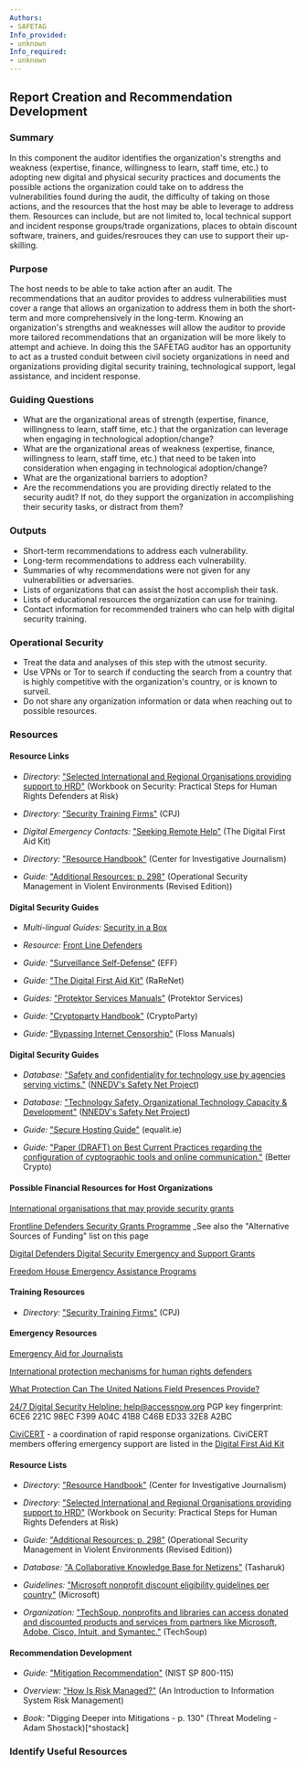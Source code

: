 ```yaml
---
Authors:
- SAFETAG
Info_provided:
- unknown
Info_required:
- unknown
---
```


## Report Creation and Recommendation Development

### Summary


In this component the auditor identifies the organization's strengths and weakness (expertise, finance, willingness to learn, staff time, etc.) to adopting new digital and physical security practices and documents the possible actions the organization could take on to address the vulnerabilities found during the audit, the difficulty of taking on those actions, and the resources that the host may be able to leverage to address them. Resources can include, but are not limited to, local technical support and incident response groups/trade organizations, places to obtain discount software, trainers, and guides/resrouces they can use to support their up-skilling.


### Purpose


The host needs to be able to take action after an audit. The recommendations that an auditor provides to address vulnerabilities must cover a range that allows an organization to address them in both the short-term and more comprehensively in the long-term. Knowing an organization's strengths and weaknesses will allow the auditor to provide more tailored recommendations that an organization will be more likely to attempt and achieve.  In doing this the SAFETAG auditor has an opportunity to act as a trusted conduit between civil society organizations in need and organizations providing digital security training, technological support, legal assistance, and incident response. 

### Guiding Questions


* What are the organizational areas of strength  (expertise, finance, willingness to learn, staff time, etc.) that the organization can leverage when engaging in technological adoption/change?
* What are the organizational areas of weakness  (expertise, finance, willingness to learn, staff time, etc.) that need to be taken into consideration when engaging in technological adoption/change?
* What are the organizational barriers to adoption?
* Are the recommendations you are providing directly related to the security audit? If not, do they support the organization in accomplishing their security tasks, or distract from them? 





### Outputs


  * Short-term recommendations to address each vulnerability.
  * Long-term recommendations to address each vulnerability.
  * Summaries of why recommendations were not given for any vulnerabilities or adversaries.
  * Lists of organizations that can assist the host accomplish their task.
  * Lists of educational resources the organization can use for training.
  * Contact information for recommended trainers who can help with digital security training.

### Operational Security


  * Treat the data and analyses of this step with the utmost security.
  * Use VPNs or Tor to search if conducting the search from a country that is highly competitive with the organization's country, or is known to surveil.
  * Do not share any organization information or data when reaching out to possible resources.

### Resources
<div class="greybox">

#### Resource Links


  * *Directory:* ["Selected International and Regional Organisations providing support to HRD"](http://frontlinedefenders.org/files/workbook_eng.pdf#page=101) (Workbook on Security: Practical Steps for Human Rights Defenders at Risk)

  * *Directory:* ["Security Training Firms"](https://www.cpj.org/reports/2012/04/security-training.php) (CPJ)

  * *Digital Emergency Contacts:* ["Seeking Remote Help"](https://digitaldefenders.org/digitalfirstaid/sections/investment-committee/) (The Digital First Aid Kit)

  * *Directory:* ["Resource Handbook"](http://www.tcij.org/resources/resource-handbook) (Center for Investigative Journalism)

  * *Guide:* ["Additional Resources: p. 298"](http://www.odihpn.org/download/gpr_8_revised2pdf#page=298) (Operational Security Management in Violent Environments (Revised Edition))



#### Digital Security Guides

  * *Multi-lingual Guides:* [Security in a Box](https://securityinabox.org/en)

  * *Resource:* [Front Line Defenders](https://www.frontlinedefenders.org/digital-security)

  * *Guide:* ["Surveillance Self-Defense"](https://ssd.eff.org/en/index) (EFF)
 
  * *Guide:* ["The Digital First Aid Kit"](https://digitalfirstaid.org) (RaReNet)

  * *Guides:* ["Protektor Services Manuals"](http://protektor-blog.blogspot.com/) (Protektor Services)

  * *Guide:* ["Cryptoparty Handbook"](http://mirror-de.cryptoparty.is/handbook/) (CryptoParty)

  * *Guide:* ["Bypassing Internet Censorship"](http://en.flossmanuals.net/bypassing-censorship/) (Floss Manuals)



#### Digital Security Guides

  * *Database:* ["Safety and confidentiality for technology use by agencies serving victims."](http://tools.nnedv.org/tipsheets-charts) ([NNEDV's Safety Net Project](http://tools.nnedv.org/acknowledgements))

  * *Database:* ["Technology Safety, Organizational Technology Capacity & Development"](http://nnedv.org/resources/safetynetdocs/154-organizational-technology-capacity-development.html) ([NNEDV's Safety Net Project](http://tools.nnedv.org/acknowledgements))

  * *Guide:* ["Secure Hosting Guide"](https://learn.equalit.ie/wiki/Secure_hosting_guide) (equalit.ie)

  * *Guide:* ["Paper (DRAFT) on Best Current Practices regarding the configuration of cyptographic tools and online communication."](https://bettercrypto.org/) (Better Crypto)


#### Possible Financial Resources for Host Organizations

[International organisations that may provide security grants](http://integratedsecuritymanual.org/organisations-that-may-provide-security-grants)

[Frontline Defenders Security Grants Programme](https://www.frontlinedefenders.org/security-grants-programme) _See also the "Alternative Sources of Funding" list on this page

[Digital Defenders Digital Security Emergency and Support Grants](https://digitaldefenders.org/#section-grants-2)

[Freedom House Emergency Assistance Programs](https://freedomhouse.org/program/emergency-assistance-programs)

#### Training Resources
  
  * *Directory:* ["Security Training Firms"](https://www.cpj.org/reports/2012/04/security-training.php) (CPJ)





#### Emergency Resources

[Emergency Aid for Journalists](http://gijn.org/2014/07/14/new-resource-guide-emergency-assistance/)

[International protection mechanisms for human rights defenders](http://integratedsecuritymanual.org/european-human-rights-system)

[What Protection Can The  United Nations Field Presences Provide?](www.frontlinedefenders.org/files/un_handbook_small.pdf)

[24/7 Digital Security Helpline: help@accessnow.org](https://www.accessnow.org/help) PGP key fingerprint: 6CE6 221C 98EC F399 A04C 41B8 C46B ED33 32E8 A2BC

[CiviCERT](http://www.civicert.org) - a coordination of rapid response organizations. CiviCERT members offering emergency support are listed in the [Digital First Aid Kit](https://digitalfirstaid.org/en/support/)


#### Resource Lists

  * *Directory:* ["Resource Handbook"](http://www.tcij.org/resources/resource-handbook) (Center for Investigative Journalism)

  * *Directory:* ["Selected International and Regional Organisations providing support to HRD"](http://frontlinedefenders.org/files/workbook_eng.pdf#page=101) (Workbook on Security: Practical Steps for Human Rights Defenders at Risk)

  * *Guide:* ["Additional Resources: p. 298"](http://www.odihpn.org/download/gpr_8_revised2pdf#page=298) (Operational Security Management in Violent Environments (Revised Edition))

  * *Database:* ["A Collaborative Knowledge Base for Netizens"](http://www.tasharuk.net/en/home/) (Tasharuk)

  * *Guidelines:* ["Microsoft nonprofit discount eligibility guidelines per country"](http://www.microsoftvolumelicensing.com/userights/DocumentSearch.aspx?Mode=3&DocumentTypeId=19) (Microsoft)

  * *Organization:* ["TechSoup, nonprofits and libraries can access donated and discounted products and services from partners like Microsoft, Adobe, Cisco, Intuit, and Symantec."](http://www.techsoup.org/) (TechSoup)

#### Recommendation Development


  * *Guide:* ["Mitigation Recommendation"](http://csrc.nist.gov/publications/nistpubs/800-115/SP800-115.pdf#page=62) (NIST SP 800-115)

  * *Overview:* ["How Is Risk Managed?"](https://www.sans.org/reading-room/whitepapers/auditing/introduction-information-system-risk-management-1204#page=12) (An Introduction to Information System Risk Management)

  * *Book:* "Digging Deeper into Mitigations - p. 130" (Threat Modeling - Adam Shostack)[^shostack]

### Identify Useful Resources
</div>

<!-- ### Activities -->
